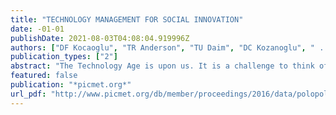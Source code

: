 ```yaml
---
title: "TECHNOLOGY MANAGEMENT FOR SOCIAL INNOVATION"
date: -01-01
publishDate: 2021-08-03T04:08:04.919996Z
authors: ["DF Kocaoglu", "TR Anderson", "TU Daim", "DC Kozanoglu", " ..."]
publication_types: ["2"]
abstract: "The Technology Age is upon us. It is a challenge to think of any activity in any part of our lives that is not affected or driven by technology. PICMET'16 emphasizes technology management for innovation that meets social goals by providing effective, efficient and …"
featured: false
publication: "*picmet.org*"
url_pdf: "http://www.picmet.org/db/member/proceedings/2016/data/polopoly_fs/1.3234041.1471459953!/fileserver/file/677142/filename/info.pdf"
---
```


